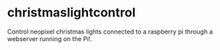 # christmaslightcontrol
Control neopixel christmas lights connected to a raspberry pi through a webserver running on the Pi!.
